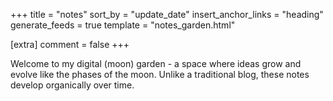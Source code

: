 +++
title = "notes"
sort_by = "update_date"
insert_anchor_links = "heading"
generate_feeds = true
template = "notes_garden.html"

[extra]
comment = false
+++

Welcome to my digital (moon) garden - a space where ideas grow and evolve like the phases of the moon. Unlike a traditional blog, these notes develop organically over time.